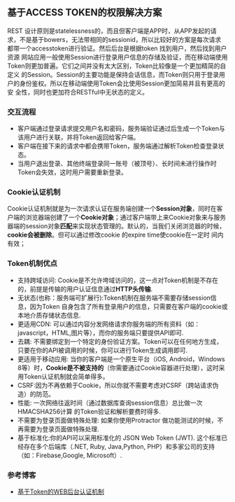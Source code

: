 ## 基于ACCESS TOKEN的权限解决方案
REST 设计原则是statelessness的，而且但客户端是APP时，从APP发起的请求，不是基于bowers，无法带相同的sessionid，所以比较好的方案是每次请求
都带一个accesstoken进行验证。然后后台是根据token 找到用户，然后找到用户资源
网站应用一般使用Session进行登录用户信息的存储及验证，而在移动端使用Token则更加普遍。它们之间并没有太大区别，Token比较像是一个更加精简的自定义
的Session。Session的主要功能是保持会话信息，而Token则只用于登录用户的身份鉴权。所以在移动端使用Token会比使用Session更加简易并且有更高的安
全性，同时也更加符合RESTful中无状态的定义。
### 交互流程
- 客户端通过登录请求提交用户名和密码，服务端验证通过后生成一个Token与该用户进行关联，并将Token返回给客户端。
- 客户端在接下来的请求中都会携带Token，服务端通过解析Token检查登录状态。
- 当用户退出登录、其他终端登录同一账号（被顶号）、长时间未进行操作时Token会失效，这时用户需要重新登录。
### Cookie认证机制
Cookie认证机制就是为一次请求认证在服务端创建一个**Session对象**，同时在客户端的浏览器端创建了一个**Cookie对象**；通过客户端带上来Cookie对象来与服务
器端的session对象**匹配**来实现状态管理的。默认的，当我们关闭浏览器的时候，**cookie会被删除**。但可以通过修改cookie 的expire time使cookie在一定时
间内有效；

### Token机制优点
* 支持跨域访问: Cookie是不允许垮域访问的，这一点对Token机制是不存在的，前提是传输的用户认证信息通过**HTTP头传输**.
* 无状态(也称：服务端可扩展行):Token机制在服务端不需要存储session信息，因为Token 自身包含了所有登录用户的信息，只需要在客户端的cookie或本地介质存储状态信息.
* 更适用CDN: 可以通过内容分发网络请求你服务端的所有资料（如：javascript，HTML,图片等），而你的服务端只要提供API即可.
* 去耦: 不需要绑定到一个特定的身份验证方案。Token可以在任何地方生成，只要在你的API被调用的时候，你可以进行Token生成调用即可.
* 更适用于移动应用: 当你的客户端是一个原生平台（iOS, Android，Windows 8等）时，**Cookie是不被支持的**（你需要通过Cookie容器进行处理），这时采用Token认证机制就会简单得多。
* CSRF:因为不再依赖于Cookie，所以你就不需要考虑对CSRF（跨站请求伪造）的防范。
* 性能: 一次网络往返时间（通过数据库查询session信息）总比做一次HMACSHA256计算 的Token验证和解析要费时得多.
* 不需要为登录页面做特殊处理: 如果你使用Protractor 做功能测试的时候，不再需要为登录页面做特殊处理.
* 基于标准化:你的API可以采用标准化的 JSON Web Token (JWT). 这个标准已经存在多个后端库（.NET, Ruby, Java,Python, PHP）和多家公司的支持（如：Firebase,Google, Microsoft）.

### 参考博客
* [基于Token的WEB后台认证机制](https://www.cnblogs.com/xiekeli/p/5607107.html)
